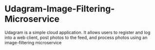 # Udagram-Image-Filtering-Microservice
 Udagram is a simple cloud application. It allows users to register and log into a web client, post photos to the feed, and process photos using an image-filtering microservice  
